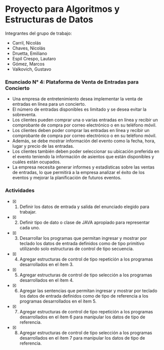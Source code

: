 # Proyecto para Algoritmos y Estructuras de Datos

Integrantes del grupo de trabajo:
- Carril, Nicolás
- Chaves, Nicolás
- Druetta, Emiliano
- Espil Crespo, Lautaro
- Gómez, Marcos
- Valkovich, Gustavo

### Enunciado N° 4: Plataforma de Venta de Entradas para Concierto
- Una empresa de entretenimiento desea implementar la venta de entradas en línea para un concierto.
- El número de entradas disponibles es limitado y se desea evitar la sobreventa.
- Los clientes pueden comprar una o varias entradas en línea y recibir un comprobante de compra por correo
electrónico o en su teléfono móvil.
- Los clientes deben poder comprar las entradas en línea y recibir un comprobante de compra por correo electrónico o
en su teléfono móvil.
- Además, se debe mostrar información del evento como la fecha, hora, lugar y precio de las entradas.
- Los clientes también deben poder seleccionar su ubicación preferida en el evento teniendo la información de asientos
que están disponibles y cuáles están ocupados.
- La empresa necesita generar informes y estadísticas sobre las ventas de entradas, lo que permitirá a la empresa
analizar el éxito de los eventos y mejorar la planificación de futuros eventos.

### Actividades
- [x] 1. Definir los datos de entrada y salida del enunciado elegido para trabajar.

- [x] 2. Definir tipo de dato o clase de JAVA apropiado para representar cada uno.

- [x] 3. Desarrollar los programas que permitan ingresar y mostrar por teclado los datos de entrada definidos
como de tipo primitivo utilizando solo estructuras de control de tipo secuencia.

- [x] 4. Agregar estructuras de control de tipo repetición a los programas desarrollados en el ítem 3.

- [x] 5. Agregar estructuras de control de tipo selección a los programas desarrollados en el ítem 4.

- [x] 6. Agregar las sentencias que permitan ingresar y mostrar por teclado los datos de entrada definidos
como de tipo de referencia a los programas desarrollados en el ítem 5.

- [x] 7. Agregar estructuras de control de tipo repetición a los programas desarrollados en el ítem 6 para
manipular los datos de tipo de referencia.

- [x] 8. Agregar estructuras de control de tipo selección a los programas desarrollados en el ítem 7 para
manipular los datos de tipo de referencia.



